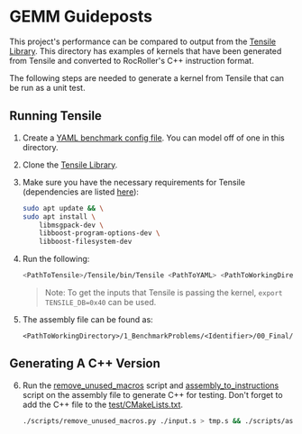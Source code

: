 # GEMM Guideposts

This project's performance can be compared to output from the [Tensile Library](https://github.com/ROCmSoftwarePlatform/Tensile).  This directory has examples of kernels that have been generated from Tensile and converted to RocRoller's C++ instruction format.

The following steps are needed to generate a kernel from Tensile that can be run as a unit test.

## Running Tensile

1. Create a [YAML benchmark config file](https://github.com/ROCmSoftwarePlatform/Tensile/wiki/Benchmark-Config-example). You can model off of one in this directory.

2. Clone the [Tensile Library](https://github.com/ROCmSoftwarePlatform/Tensile).

3. Make sure you have the necessary requirements for Tensile (dependencies are listed [here](https://github.com/ROCmSoftwarePlatform/Tensile/wiki/Dependencies)):

    ```bash
    sudo apt update && \
    sudo apt install \
        libmsgpack-dev \
        libboost-program-options-dev \
        libboost-filesystem-dev
    ```

4. Run the following:

    ```bash
    <PathToTensile>/Tensile/bin/Tensile <PathToYAML> <PathToWorkingDirectory>
    ```

    > Note:
    > To get the inputs that Tensile is passing the kernel, `export TENSILE_DB=0x40` can be used.

5. The assembly file can be found as:

    ```
    <PathToWorkingDirectory>/1_BenchmarkProblems/<Identifier>/00_Final/source/build_tmp/SOURCE/assembly/<KernelIdentifier>.s
    ```

## Generating A C++ Version

6. Run the [remove_unused_macros](../../../scripts/remove_unused_macros.py) script and [assembly_to_instructions](../../../scripts/assembly_to_instructions.py) script on the assembly file to generate C++ for testing.  Don't forget to add the C++ file to the [test/CMakeLists.txt](../../../test/CMakeLists.txt).

    ```bash
    ./scripts/remove_unused_macros.py ./input.s > tmp.s && ./scripts/assembly_to_instructions.py --leave_comments --instruction_list --ignore_registers --remove_name_label --function_name="kernel" tmp.s > out.cpp
    ```
